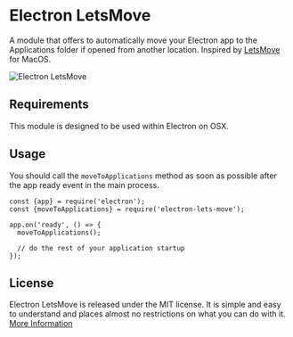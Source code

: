 # Electron LetsMove

A module that offers to automatically move your Electron app to the Applications
folder if opened from another location. Inspired by [LetsMove](https://github.com/potionfactory/LetsMove) for MacOS.

![Electron LetsMove](https://cloud.githubusercontent.com/assets/380914/21077515/323c21ca-bf03-11e6-83bb-3ffc8c7d926c.png)


## Requirements

This module is designed to be used within Electron on OSX.


## Usage

You should call the `moveToApplications` method as soon as possible after the app
ready event in the main process.

```
const {app} = require('electron');
const {moveToApplications} = require('electron-lets-move');

app.on('ready', () => {
  moveToApplications();

  // do the rest of your application startup
});
```

## License

Electron LetsMove is released under the MIT license. It is simple and easy to understand and places almost no restrictions on what you can do with it.
[More Information](http://en.wikipedia.org/wiki/MIT_License)
